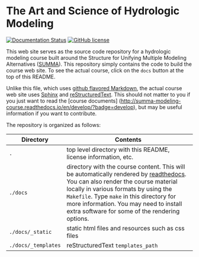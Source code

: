 # The Art and Science of Hydrologic Modeling

[![Documentation Status](https://readthedocs.org/projects/summa-modeling-course/badge/?version=develop)](http://summa-modeling-course.readthedocs.io/en/develop/?badge=develop) [![GitHub license](https://img.shields.io/badge/license-GPLv3-blue.svg)](https://raw.githubusercontent.com/UW-Hydro/SUMMA-Modeling-Course/develop/LICENSE.txt)

This web site serves as the source code repository for a hydrologic modeling course built around the Structure for Unifying Multiple Modeling Alternatives ([SUMMA](https://www.ral.ucar.edu/projects/summa)). This repository simply contains the code to build the course web site. To see the actual course, click on the `docs` button at the top of this README.

Unlike this file, which uses [github flavored Markdown](https://guides.github.com/features/mastering-markdown/), the actual course web site uses [Sphinx](http://www.sphinx-doc.org/) and [reStructuredText](http://docutils.sourceforge.net/rst.html). This should not matter to you if you just want to read the [course documents] (http://summa-modeling-course.readthedocs.io/en/develop/?badge=develop), but may be useful information if you want to contribute.

The repository is organized as follows:

| Directory | Contents |
| --- | --- |
| `.` | top level directory with this README, license information, etc. |
| `./docs` | directory with the course content. This will be automatically rendered by [readthedocs](http://readthedocs.org). You can also render the course material locally in various formats by using the `Makefile`. Type `make` in this directory for more information. You may need to install extra software for some of the rendering options. |
| `./docs/_static` | static html files and resources such as css files |
| `./docs/_templates` | reStructuredText `templates_path` |
